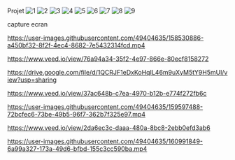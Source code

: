 
Projet
![1](https://user-images.githubusercontent.com/49404635/156722429-2d5bbe39-dbd1-41c8-a8fb-e1467204433b.png)
![2](https://user-images.githubusercontent.com/49404635/156722433-97f08f48-56fd-44f1-920d-17551e773305.png)
![3](https://user-images.githubusercontent.com/49404635/156722434-3c2bb3b6-5ac3-45b3-a949-8b30e29cdd57.png)
![4](https://user-images.githubusercontent.com/49404635/156722439-ddb3501d-1bec-4fb7-96c2-19df4fe8a175.png)
![5](https://user-images.githubusercontent.com/49404635/156722446-5a71f64b-093d-47f9-be01-70afa41c9d04.png)
![6](https://user-images.githubusercontent.com/49404635/156722474-a16602d1-610c-4019-98b2-8004a123170e.png)
![7](https://user-images.githubusercontent.com/49404635/156722416-b86f3ec4-3b3b-440e-b7ea-622e02f4b0bc.png)
![8](https://user-images.githubusercontent.com/49404635/156722423-c87de2c7-bce5-4118-9ebd-55f47b5b0ec2.png)
![9](https://user-images.githubusercontent.com/49404635/156722427-23a744a9-7a9e-435b-830f-a6f5cd865a02.png)

capture ecran




https://user-images.githubusercontent.com/49404635/158530886-a450bf32-8f2f-4ec4-8682-7e5432314fcd.mp4


https://www.veed.io/view/76a94a34-35f2-4e97-866e-80ecf8158272

https://drive.google.com/file/d/1QCRJF1eDxKoHqIL46m9uXyM5tY9H5mUl/view?usp=sharing


https://www.veed.io/view/37ac648b-c7ea-4970-b12b-e774f272fb6c

https://user-images.githubusercontent.com/49404635/159597488-72bcfec6-73be-49b5-96f7-362b7f325e97.mp4

https://www.veed.io/view/2da6ec3c-daaa-480a-8bc8-2ebb0efd3ab6






https://user-images.githubusercontent.com/49404635/160991849-6a99a327-173a-49d6-bfbd-155c3cc590ba.mp4






